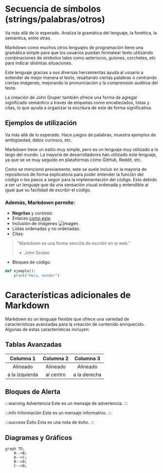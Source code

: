 # Secuencia de símbolos (strings/palabras/otros)

Va más allá de lo esperado. Analiza la gramática del lenguaje, la fonética, la semántica, entre otras.

Markdown como muchos otros lenguajes de programación tiene una gramática simple para que los usuarios puedan formatear texto utilizando combinaciones de símbolos tales como asteriscos, guiones, corchetes, etc para indicar distintas situaciones. 

Este lenguaje gracias a sus diversas herramientas ayuda al usuario a entender de mejor manera el texto, resaltando ciertas palabras o centrando ciertas imágenes,  mejorando la pronunciación y la comprensión auditiva del texto.

La creación de John Gruper también ofrece una forma de agregar significado semántico a través de etiquetas como encabezados, listas y citas, lo que ayuda a organizar la escritura de este de forma significativa.

## Ejemplos de utilización

Va más allá de lo esperado. Hace juegos de palabras, muestra ejemplos de ambigüedad, datos curiosos, etc.

Markdown tiene un estilo muy simple, pero es un lenguaje muy utilizado a lo largo del mundo. La mayoría de desarrolladores han utilizado este lenguaje, ya que se ve muy seguido en plataformas cómo GitHub, Reddit, etc. 
	
Como se mencionó previamente, este se suele incluir en la mayoría de repositorios de forma explicatoria para poder entender la función del código o los pasos a seguir para la implementación del código. Esto debido a ser un lenguaje que da una sensación visual ordenada y entendible al igual que su facilidad de escribir el código.


### Además, Markdown permite:

- **Negritas** y *cursivas*.
- Enlaces [como este](https://www.ejemplo.com).
- Inclusión de imágenes ![imagen](https://www.ejemplo.com/imagen.png).
- Listas ordenadas y no ordenadas.
- Citas:

> "Markdown es una forma sencilla de escribir en la web."
> - John Gruber

- Bloques de código:

```python
def ejemplo():
    print("Hola, mundo!")
```


# Características adicionales de Markdown

Markdown es un lenguaje flexible que ofrece una variedad de características avanzadas para la creación de contenido enriquecido. Algunas de estas características incluyen:

## Tablas Avanzadas

| Columna 1      | Columna 2      | Columna 3      |
|:--------------:|:--------------:|:--------------:|
| Alineado       | Alineado       | Alineado       |
| a la izquierda | al centro      | a la derecha   |

## Bloques de Alerta

:::warning Advertencia
Este es un mensaje de advertencia.
:::

:::info Información
Este es un mensaje informativo.
:::

:::success Éxito
Esta es una nota de éxito.
:::

## Diagramas y Gráficos

```mermaid
graph TD;
    A-->B;
    A-->C;
    B-->D;
    C-->D;

